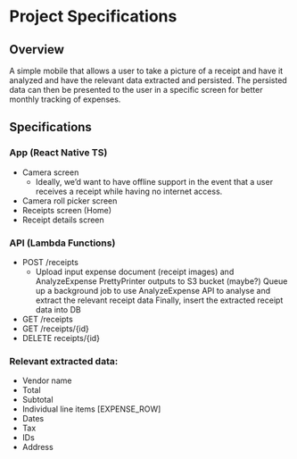 # Project Specifications

## Overview

A simple mobile that allows a user to take a picture of a receipt and have it analyzed and have the relevant data extracted and persisted. The persisted data can then be presented to the user in a specific screen for better monthly tracking of expenses.

## Specifications

### App (React Native TS)

- Camera screen
  - Ideally, we’d want to have offline support in the event that a user receives a receipt while having no internet access.
- Camera roll picker screen
- Receipts screen (Home)
- Receipt details screen

### API (Lambda Functions)

- POST /receipts
  - Upload input expense document (receipt images) and AnalyzeExpense PrettyPrinter outputs to S3 bucket (maybe?)
    Queue up a background job to use AnalyzeExpense API to analyse and extract the relevant receipt data
    Finally, insert the extracted receipt data into DB
- GET /receipts
- GET /receipts/{id}
- DELETE receipts/{id}

### Relevant extracted data:

- Vendor name
- Total
- Subtotal
- Individual line items [EXPENSE_ROW]
- Dates
- Tax
- IDs
- Address
